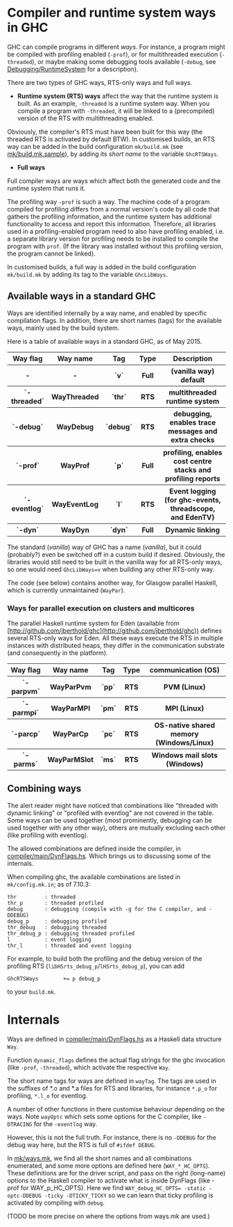 # Compiler and runtime system ways in GHC


GHC can compile programs in different *ways*.
For instance, a program might be compiled with profiling enabled (`-prof`), or for multithreaded execution (`-threaded`), or maybe making some debugging tools available (`-debug`, see [Debugging/RuntimeSystem](debugging/runtime-system) for a description).


There are two types of GHC ways, RTS-only ways and full ways.

- **Runtime system (RTS) ways** affect the way that the runtime system is built. As an example, `-threaded` is a runtime system way. When you compile a program with `-threaded`, it will be linked to a (precompiled) version of the RTS with multithreading enabled.


Obviously, the compiler's RTS must have been built for this way (the threaded RTS is activated by default BTW). In customised builds, an RTS way can be added in the build configuration `mk/build.mk` (see [mk/build.mk.sample](/ghc/ghc/tree/master/ghc/mk/build.mk.sample)), by adding its *short name* to the variable `GhcRTSWays`.

- **Full ways**


Full compiler ways are ways which affect both the generated code and the runtime system that runs it. 


The profiling way `-prof` is such a way. The machine code of a program compiled for profiling differs from a normal version's code by all code that gathers the profiling information, and the runtime system has additional functionality to access and report this information. Therefore, all libraries used in a profiling-enabled program need to also have profiling enabled, i.e. a separate library version for profiling needs to be installed to compile the program with `prof`. (If the library was installed without this profiling version, the program cannot be linked). 


In customised builds, a full way is added in the build configuration `mk/build.mk` by adding its tag to the variable `GhcLibWays`.

## Available ways in a standard GHC


Ways are identified internally by a way name, and enabled by specific compilation flags. In addition, there are short names (tags) for the available ways, mainly used by the build system.


Here  is a table of available ways in a standard GHC, as of May 2015.

<table><tr><th>Way flag  </th>
<th> Way name </th>
<th> Tag </th>
<th> Type </th>
<th> Description 
</th></tr>
<tr><th> -         </th>
<th> -         </th>
<th>`v`</th>
<th> Full </th>
<th> (vanilla way) default 
</th></tr>
<tr><th>`-threaded`</th>
<th> WayThreaded </th>
<th>`thr`</th>
<th> RTS  </th>
<th> multithreaded runtime system 
</th></tr>
<tr><th>`-debug`</th>
<th> WayDebug    </th>
<th>`debug`</th>
<th> RTS  </th>
<th> debugging, enables trace messages and extra checks 
</th></tr>
<tr><th>`-prof`</th>
<th> WayProf     </th>
<th>`p`</th>
<th> Full </th>
<th> profiling, enables cost centre stacks and profiling reports 
</th></tr>
<tr><th>`-eventlog`</th>
<th> WayEventLog </th>
<th>`l`</th>
<th> RTS  </th>
<th> Event logging (for ghc-events, threadscope, and EdenTV) 
</th></tr>
<tr><th>`-dyn`</th>
<th> WayDyn      </th>
<th>`dyn`</th>
<th> Full </th>
<th> Dynamic linking 
</th></tr></table>


The standard (*vanilla*) way of GHC has a name (*vanilla*), but it could (probably?) even be switched off in a custom build if desired.
Obviously, the libraries would still need to be built in the vanilla way for all RTS-only ways, so one would need `GhcLibWays=v` when building any
other RTS-only way.


The code (see below) contains another way, for Glasgow parallel Haskell, which is currently unmaintained (`WayPar`).

### Ways for parallel execution on clusters and multicores


The parallel Haskell runtime system for Eden (available from [http://github.com/jberthold/ghc](http://github.com/jberthold/ghc)) defines several RTS-only ways for Eden.
All these ways execute the RTS in multiple instances with distributed heaps, they differ in the communication substrate (and consequently in the platform).

<table><tr><th>Way flag  </th>
<th> Way name </th>
<th> Tag </th>
<th> Type </th>
<th> communication (OS) 
</th></tr>
<tr><th>`-parpvm`</th>
<th> WayParPvm   </th>
<th>`pp`</th>
<th> RTS </th>
<th> PVM (Linux) 
</th></tr>
<tr><th>`-parmpi`</th>
<th> WayParMPI   </th>
<th>`pm`</th>
<th> RTS </th>
<th> MPI (Linux) 
</th></tr>
<tr><th>`-parcp`</th>
<th> WayParCp    </th>
<th>`pc`</th>
<th> RTS </th>
<th> OS-native shared memory (Windows/Linux) 
</th></tr>
<tr><th>`-parms`</th>
<th> WayParMSlot </th>
<th>`ms`</th>
<th> RTS </th>
<th> Windows mail slots (Windows) 
</th></tr></table>

## Combining ways


The alert reader might have noticed that combinations like "threaded with dynamic linking" or "profiled with eventlog" are not covered in the table.
Some ways can be used together (most prominently, debugging can be used together with any other way), others are mutually excluding each other (like profiling with eventlog).


The allowed combinations are defined inside the compiler, in [compiler/main/DynFlags.hs](/ghc/ghc/tree/master/ghc/compiler/main/DynFlags.hs).
Which brings us to discussing some of the internals.


When compiling ghc, the available combinations are listed in `mk/config.mk.in`; as of 7.10.3:

```wiki
thr         : threaded
thr_p       : threaded profiled
debug       : debugging (compile with -g for the C compiler, and -DDEBUG)
debug_p     : debugging profiled
thr_debug   : debugging threaded
thr_debug_p : debugging threaded profiled
l           : event logging
thr_l       : threaded and event logging
```


For example, to build both the profiling and the debug version of the profiling RTS (`libHSrts_debug_p`/`lHSrts_debug_p`), you can add 

```wiki
GhcRTSWays        += p debug_p
```


to your `build.mk`.

# Internals


Ways are defined in [compiler/main/DynFlags.hs](/ghc/ghc/tree/master/ghc/compiler/main/DynFlags.hs) as a Haskell data structure `Way`.


Function `dynamic_flags` defines the actual flag strings for the ghc invocation (like `-prof`, `-threaded`), which activate the respective `Way`.


The short name tags for ways are defined in `wayTag`. The tags are used in the suffixes of \*.o and \*.a files for RTS and libraries, for instance `*.p_o` for profiling, `*.l_o` for eventlog.


A number of other functions in there customise behaviour depending on the ways. 
Note `wayOptc` which sets some options for the C compiler, like `-DTRACING` for the `-eventlog` way.


However, this is not the full truth. For instance, there is no `-DDEBUG` for the debug way here, but the RTS is full of `#ifdef DEBUG`.


In [mk/ways.mk](/ghc/ghc/tree/master/ghc/mk/ways.mk), we find all the short names and all combinations enumerated, and some more options are defined here (`WAY_*_HC_OPTS`). These definitions are for the driver script, and pass on the right (long-name) options to the Haskell compiler to activate what is inside DynFlags (like -prof for WAY_p_HC_OPTS).
Here we find
```WAY_debug_HC_OPTS= -static -optc-DDEBUG -ticky -DTICKY_TICKY```
so we can learn that ticky profiling is activated by compiling with `debug`.


(TODO be more precise on where the options from ways.mk are used.)
